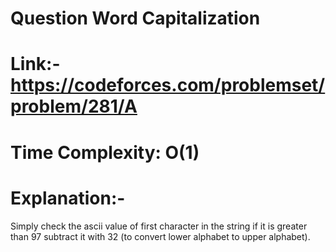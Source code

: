 # Question Word Capitalization

# Link:- https://codeforces.com/problemset/problem/281/A

# Time Complexity: O(1)

# Explanation:-
  Simply check the ascii value of first character in the string
if it is greater than 97  subtract it with 
32 (to convert lower alphabet to upper alphabet).
